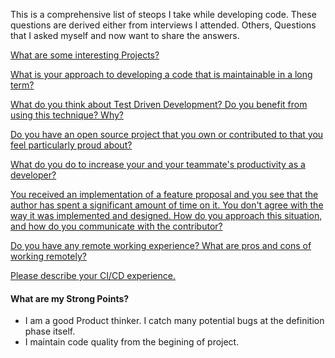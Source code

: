 This is a comprehensive list of steops I take while developing code. These questions are derived either from interviews I attended. Others, Questions that I asked myself and now want to share the answers.

[What are some interesting Projects?](what-are-some-interesting-projects.md)

[What is your approach to developing a code that is maintainable in a long term?](what-is-your-approach-to-developing-a-code-that-is-maintainable-in-a-long-term.md)

[What do you think about Test Driven Development? Do you benefit from using this technique? Why?](
what-do-you-think-about-test-driven-development-do-you-benefit-from-using-this-technique-why.md)

[Do you have an open source project that you own or contributed to that you feel particularly proud about?](open-source.md)

[What do you do to increase your and your teammate's productivity as a developer?](what-do-you-do-to-increase-your-and-your-teammates-productivity-as-a-developer.md)

[You received an implementation of a feature proposal and you see that the author has spent a significant amount of time on it. You don't agree with the way it was implemented and designed. How do you approach this situation, and how do you communicate with the contributor?](team-collaboration.md)

[Do you have any remote working experience? What are pros and cons of working remotely?](remote-working.md)

[Please describe your CI/CD experience.](ci-cd.md)

#### What are my Strong Points?

- I am a good Product thinker. I catch many potential bugs at the definition phase itself.
- I maintain code quality from the begining of project.
